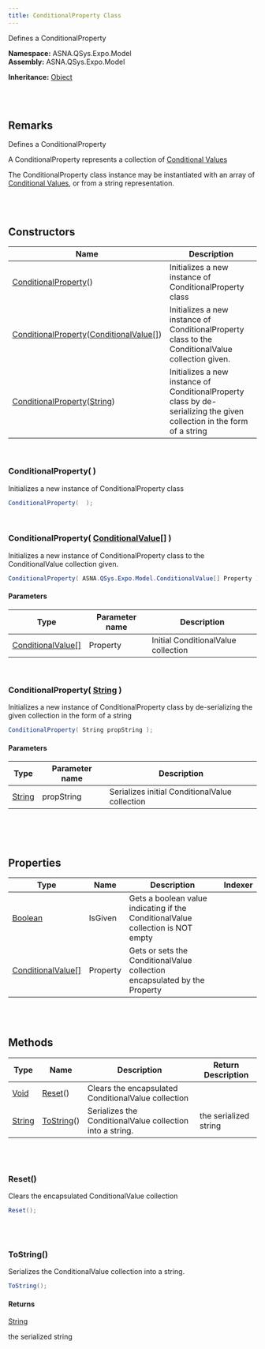 ```yaml
---
title: ConditionalProperty Class
---
```


<style>
tr td:first-child {
    white-space: nowrap;
}
</style>

Defines a ConditionalProperty

**Namespace:** ASNA.QSys.Expo.Model <br/>
**Assembly:** ASNA.QSys.Expo.Model

**Inheritance:** [Object](https://docs.microsoft.com/en-us/dotnet/api/system.object)

<br>
<br>

## Remarks

Defines a ConditionalProperty

A ConditionalProperty represents a collection of [Conditional Values](/reference/asna-qsys-expo/expo-model/conditional-value.html)

The ConditionalProperty class instance may be instantiated with an array of [Conditional Values](/reference/asna-qsys-expo/expo-model/conditional-value.html), or from a string representation.  


<br>
<br>

## Constructors

| Name |  Description 
| --- | --- 
| [ConditionalProperty](#conditionalproperty)() | Initializes a new instance of ConditionalProperty class 
| [ConditionalProperty](#conditionalpropertyconditionalvalue[])([ConditionalValue[]](/reference/asna-qsys-expo/expo-model/conditional-value.html)) | Initializes a new instance of ConditionalProperty class to the ConditionalValue collection given. 
| [ConditionalProperty](#conditionalpropertystring)([String](https://docs.microsoft.com/en-us/dotnet/api/system.string)) | Initializes a new instance of ConditionalProperty class by de-serializing the given collection in the form of a string 

<br>

### ConditionalProperty(  )

Initializes a new instance of ConditionalProperty class

```cs
ConditionalProperty(  );
```


<br>

### ConditionalProperty( [ConditionalValue[]](/reference/asna-qsys-expo/expo-model/conditional-value.html) )

Initializes a new instance of ConditionalProperty class to the ConditionalValue collection given.

```cs
ConditionalProperty( ASNA.QSys.Expo.Model.ConditionalValue[] Property );
```

#### Parameters

| Type | Parameter name | Description
| --- | --- | ---
| [ConditionalValue[]](/reference/asna-qsys-expo/expo-model/conditional-value.html) | Property | Initial ConditionalValue collection 

<br>

### ConditionalProperty( [String](https://docs.microsoft.com/en-us/dotnet/api/system.string) )

Initializes a new instance of ConditionalProperty class by de-serializing the given collection in the form of a string

```cs
ConditionalProperty( String propString );
```

#### Parameters

| Type | Parameter name | Description
| --- | --- | ---
| [String](https://docs.microsoft.com/en-us/dotnet/api/system.string) | propString | Serializes initial ConditionalValue collection 

<br>


<br>
<br>

## Properties

| Type | Name | Description | Indexer
| --- | --- | --- | --- 
| [Boolean](https://docs.microsoft.com/en-us/dotnet/api/system.boolean) | IsGiven | Gets a boolean value indicating if the ConditionalValue collection is NOT empty | 
| [ConditionalValue[]](/reference/asna-qsys-expo/expo-model/conditional-value.html) | Property | Gets or sets the ConditionalValue collection encapsulated by the Property | 

<br>
<br>

## Methods

| Type | Name | Description | Return Description 
| --- | --- | --- | --- 
| [Void](https://docs.microsoft.com/en-us/dotnet/api/system.void) | [Reset](#reset)() | Clears the encapsulated ConditionalValue collection | 
| [String](https://docs.microsoft.com/en-us/dotnet/api/system.string) | [ToString](#tostring)() | Serializes the ConditionalValue collection into a string. | the serialized string

<br>
<br>

### Reset()

Clears the encapsulated ConditionalValue collection

```cs
Reset();
```


<br>
<br>

### ToString()

Serializes the ConditionalValue collection into a string.

```cs
ToString();
```

#### Returns

[String](https://docs.microsoft.com/en-us/dotnet/api/system.string)

the serialized string


<br>
<br>

